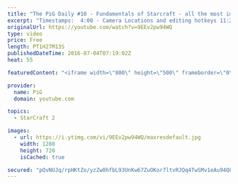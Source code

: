```yaml
---
title: "The PiG Daily #10 - Fundamentals of Starcraft - all the most important mechanics and tips"
excerpt: "Timestamps:  4:00 - Camera Locations and editing hotkeys 11:20 - Personalizing Hotkey Layout 14:24 - (Zerg) Hotkeying Eggs  17:00 - The F2 Key 19:00 - Ctrl Click/Double Click 20:30 - Shift Key Selecting 21:55 - Cloning 23:54 - Map Control  27:40 - Queuing Actions 33:06 - Rapid Fire Spells 36:24 - Control"
originalUrl: https://youtube.com/watch?v=9EEv2pw94WQ
type: video
price: Free
length: PT1H27M13S
publishedDateTime: 2016-07-04T07:19:02Z
heat: 55

featuredContent: "<iframe width=\"800\" height=\"500\" frameborder=\"0\" src=\"https://www.youtube.com/embed/9EEv2pw94WQ\" allow=\"accelerometer; autoplay; encrypted-media; gyroscope; picture-in-picture\" allowfullscreen></iframe>"

provider:
  name: PiG
  domain: youtube.com

topics:
  - StarCraft 2

images:
  - url: https://i.ytimg.com/vi/9EEv2pw94WQ/maxresdefault.jpg
    width: 1280
    height: 720
    isCached: true

secured: "pQvNUJq/rpHKtZo/yzZw0hfbL93UnKw67ZuOKor7ltvRJQq4TwSMv1eAu94Q8O5BG4288JtUHdWWK4NZTtcR37ORFMRhuErnaGtvJmR0rZIMioRMkhw69TWDEv0BQn7nrmKFaVzLpcAXthwuzy40o00b0/tbvQsNjTfL45qc2Khj7EeZh32dm+SIxaZnM+buKQvyTfBm2ylOpfhty0CxMiX/DEShLNQTekxcVCM+6TVHOQiZ491eay/SB6bcheuLpgTrEoMJGR6mk4rMZMN8Z2hvw9Uw6dzCtl54v6vgLUhaVm9Zs86IViAk6GCsYV0KYMOE1P/TGrMZqSgU11+LhZGkKtO9Ca+cjvwMleGep7isjTxJ0O8gKinTDqehc1D9C4gI4+aQobZgMNjx1wJPUBck80vGGI7QzewWbxhAdzPtCeJpRWYPqZ+n1PZiOK21;NSCjCKrQzODP0yxHglECmg=="
---
```


